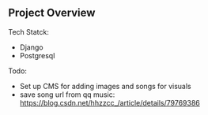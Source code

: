 ## Project Overview

Tech Statck:
* Django
* Postgresql


Todo:
* Set up CMS for adding images and songs for visuals
* save song url from qq music: https://blog.csdn.net/hhzzcc_/article/details/79769386
